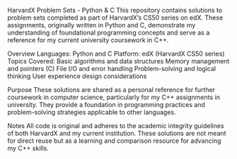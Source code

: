 HarvardX Problem Sets - Python & C
  This repository contains solutions to problem sets completed as part of HarvardX’s CS50 series on edX. These assignments, originally written in Python and C, demonstrate my understanding of foundational programming concepts and serve as a reference for my current university coursework in C++.

Overview
Languages: Python and C
Platform: edX (HarvardX CS50 series)
Topics Covered: 
  Basic algorithms and data structures
  Memory management and pointers (C)
  File I/O and error handling
  Problem-solving and logical thinking
  User experience design considerations
  
Purpose
  These solutions are shared as a personal reference for further coursework in computer science, particularly for my C++ assignments in university. They provide a foundation in programming practices and problem-solving strategies applicable to other languages.

Notes
  All code is original and adheres to the academic integrity guidelines of both HarvardX and my current institution. These solutions are not meant for direct reuse but as a learning and comparison resource for advancing my C++ skills.
